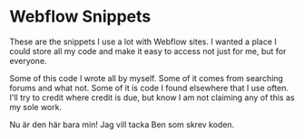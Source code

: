 # Webflow Snippets

These are the snippets I use a lot with Webflow sites. I wanted a place I could store all my code and make it easy to access not just for me, but for everyone.

Some of this code I wrote all by myself. Some of it comes from searching forums and what not. Some of it is code I found elsewhere that I use often. I'll try to credit where credit is due, but know I am not claiming any of this as my sole work.


Nu är den här bara min! Jag vill tacka Ben som skrev koden.
